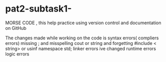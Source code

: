 # pat2-subtask1-
MORSE CODE , this help practice using version control and documentation on GitHub  

The changes made while working on the code is 
syntax errors( compliers errors)
missing ; and misspelling cout or string and forgetting #include < string> or usinf namespace std;
linker errors ive changed 
runtime errors
logic errors
